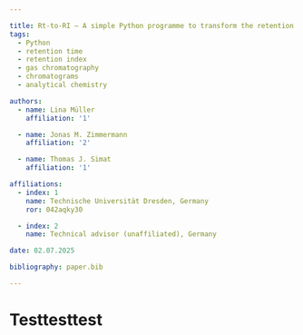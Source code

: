 ```yaml
---

title: Rt-to-RI – A simple Python programme to transform the retention time (Rt) into the retention index (RI) for gas chromatography chromatograms
tags: 
  - Python
  - retention time
  - retention index
  - gas chromatography
  - chromatograms
  - analytical chemistry

authors:
  - name: Lina Müller
    affiliation: '1'

  - name: Jonas M. Zimmermann
    affiliation: '2'

  - name: Thomas J. Simat
    affiliation: '1'

affiliations:
  - index: 1
    name: Technische Universität Dresden, Germany
    ror: 042aqky30

  - index: 2
    name: Technical advisor (unaffiliated), Germany

date: 02.07.2025

bibliography: paper.bib

---
```


# Testtesttest
